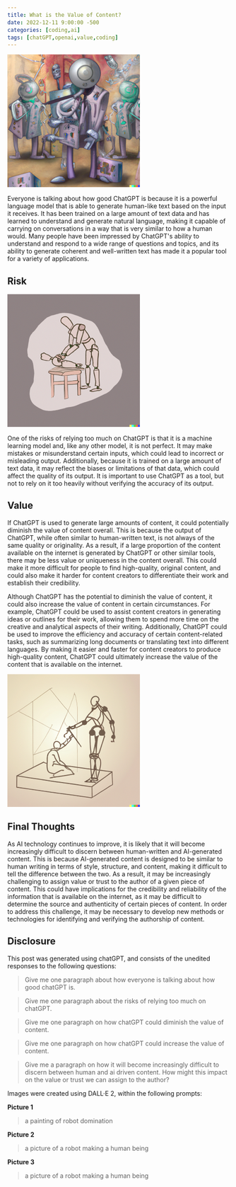 ```yaml
---
title: What is the Value of Content?
date: 2022-12-11 9:00:00 -500
categories: [coding,ai]
tags: [chatGPT,openai,value,coding]
---
```

![Picture_1](/assets/images/2022-12-11/2022-12-11-picture1.png)

Everyone is talking about how good ChatGPT is because it is a powerful language model that is able to generate human-like text based on the input it receives. It has been trained on a large amount of text data and has learned to understand and generate natural language, making it capable of carrying on conversations in a way that is very similar to how a human would. Many people have been impressed by ChatGPT's ability to understand and respond to a wide range of questions and topics, and its ability to generate coherent and well-written text has made it a popular tool for a variety of applications.

## Risk
![Picture_2](/assets/images/2022-12-11/2022-12-11-picture2.png)

One of the risks of relying too much on ChatGPT is that it is a machine learning model and, like any other model, it is not perfect. It may make mistakes or misunderstand certain inputs, which could lead to incorrect or misleading output. Additionally, because it is trained on a large amount of text data, it may reflect the biases or limitations of that data, which could affect the quality of its output. It is important to use ChatGPT as a tool, but not to rely on it too heavily without verifying the accuracy of its output.

## Value
If ChatGPT is used to generate large amounts of content, it could potentially diminish the value of content overall. This is because the output of ChatGPT, while often similar to human-written text, is not always of the same quality or originality. As a result, if a large proportion of the content available on the internet is generated by ChatGPT or other similar tools, there may be less value or uniqueness in the content overall. This could make it more difficult for people to find high-quality, original content, and could also make it harder for content creators to differentiate their work and establish their credibility.

Although ChatGPT has the potential to diminish the value of content, it could also increase the value of content in certain circumstances. For example, ChatGPT could be used to assist content creators in generating ideas or outlines for their work, allowing them to spend more time on the creative and analytical aspects of their writing. Additionally, ChatGPT could be used to improve the efficiency and accuracy of certain content-related tasks, such as summarizing long documents or translating text into different languages. By making it easier and faster for content creators to produce high-quality content, ChatGPT could ultimately increase the value of the content that is available on the internet.

![Picture_3](/assets/images/2022-12-11/2022-12-11-picture3.png)

## Final Thoughts
As AI technology continues to improve, it is likely that it will become increasingly difficult to discern between human-written and AI-generated content. This is because AI-generated content is designed to be similar to human writing in terms of style, structure, and content, making it difficult to tell the difference between the two. As a result, it may be increasingly challenging to assign value or trust to the author of a given piece of content. This could have implications for the credibility and reliability of the information that is available on the internet, as it may be difficult to determine the source and authenticity of certain pieces of content. In order to address this challenge, it may be necessary to develop new methods or technologies for identifying and verifying the authorship of content.

## Disclosure
This post was generated using chatGPT, and consists of the unedited responses to the following questions:

> Give me one paragraph about how everyone is talking about how good chatGPT is.

> Give me one paragraph about the risks of relying too much on chatGPT.

> Give me one paragraph on how chatGPT could diminish the value of content.

> Give me one paragraph on how chatGPT could increase the value of content.

> Give me a paragraph on how it will become increasingly difficult to discern between human and ai driven content. How might this impact on the value or trust we can assign to the author?

Images were created using DALL·E 2, within the following prompts:

**Picture 1**
> a painting of robot domination

**Picture 2**
> a picture of a robot making a human being

**Picture 3**
> a picture of a robot making a human being
